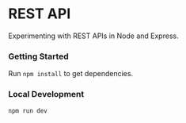# REST API
Experimenting with REST APIs in Node and Express.

### Getting Started
Run `npm install` to get dependencies.

### Local Development
```
npm run dev
```